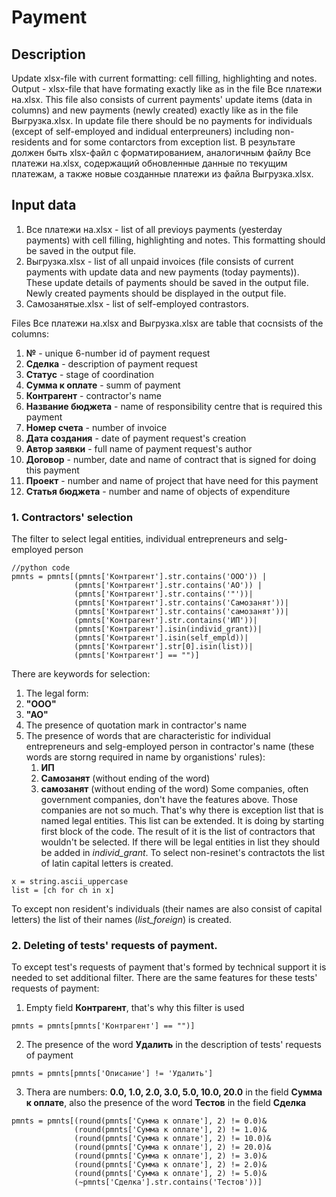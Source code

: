 # Payment
## Description
Update xlsx-file with current formatting: cell filling, highlighting and notes. 
Output  - xlsx-file that have formating exactly like as in the file Все платежи на.xlsx. This file also consists of current payments' update items (data in columns) and new payments (newly created) exactly like as in the file Выгрузка.xlsx. 
In update file there should be no payments for individuals (except of self-employed and indidual enterpreuners) including non-residents and for some contarctors from exception list.
В результате должен быть xlsx-файл с форматированием, аналогичным файлу Все платежи на.xlsx, содержащий обновленные данные по текущим платежам, а также новые созданные платежи из файла Выгрузка.xlsx.
## Input data
1. Все платежи на.xlsx - list of all previoys payments (yesterday payments) with cell filling, highlighting and notes. This formatting should be saved in the output file.
2. Выгрузка.xlsx - list of all unpaid invoices (file consists of current payments with update data and new payments (today payments)). These update details of payments should be saved in the output file. Newly created payments should be displayed in the output file.
3. Самозанятые.xlsx - list of self-employed contrastors.

Files Все платежи на.xlsx and Выгрузка.xlsx are table that cocnsists of the columns: 
1. **№** - unique 6-number id of payment request
2. **Сделка** - description of payment request
3. **Статус** - stage of coordination
4. **Сумма к оплате** - summ of payment
5. **Контрагент** - contractor's name
6. **Название бюджета** - name of responsibility centre that is required this payment
7. **Номер счета** - number of invoice
8. **Дата создания** - date of payment request's creation
9. **Автор заявки** - full name of payment request's author
10. **Договор** - number, date and name of contract that is signed for doing this payment
11. **Проект** - number and name of project that have need for this payment
12. **Статья бюджета** - number and name of objects of expenditure

### 1. Contractors' selection
The filter to select legal entities, individual entrepreneurs and selg-employed person
```
//python code
pmnts = pmnts[(pmnts['Контрагент'].str.contains('ООО')) | 
              (pmnts['Контрагент'].str.contains('АО')) |
              (pmnts['Контрагент'].str.contains('"'))|
              (pmnts['Контрагент'].str.contains('Самозанят'))|
              (pmnts['Контрагент'].str.contains('самозанят'))|
              (pmnts['Контрагент'].str.contains('ИП'))|
              (pmnts['Контрагент'].isin(individ_grant))|
              (pmnts['Контрагент'].isin(self_empld))|
              (pmnts['Контрагент'].str[0].isin(list))|
              (pmnts['Контрагент'] == "")]
```
There are keywords for selection:
1.  The legal form:
   1. **"ООО"**
   2. **"АО"**
2. The presence of quotation mark in contractor's name
3. The presence of words that are characteristic for individual entrepreneurs and selg-employed person in contractor's name (these words are storng required in name by organistions' rules):
   1. **ИП**
   2. **Самозанят** (without ending of the word)
   3. **самозанят** (without ending of the word)
Some companies, often government companies, don't have the features above. Those companies are not so much. That's why there is exception list that is named legal entities. 
This list can be extended. It is doing by starting first block of the code. The result of it is the list of contractors that wouldn't be selected. If there will be legal entities in list they should be added in *individ_grant*.
To select non-resinet's contractots the list of latin capital letters is created.
```
x = string.ascii_uppercase
list = [ch for ch in x]
```
To except non resident's individuals (their names are also consist of capital letters) the list of their names (*list_foreign*) is created.
### 2. Deleting of tests' requests of payment.
To except test's requests of payment that's formed by technical support it is needed to set additional filter. There are the same features for these tests' requests of payment:
1. Empty field **Контрагент**, that's why this filter is used
```
pmnts = pmnts[pmnts['Контрагент'] == "")]
```
2. The presence of the word **Удалить** in the description of tests' requests of payment
```
pmnts = pmnts[pmnts['Описание'] != 'Удалить']
```
3. Thera are numbers: **0.0, 1.0, 2.0, 3.0, 5.0, 10.0, 20.0** in the field **Сумма к оплате**, also the presence of the word **Тестов** in the field **Сделка**
```
pmnts = pmnts[(round(pmnts['Сумма к оплате'], 2) != 0.0)&
              (round(pmnts['Сумма к оплате'], 2) != 1.0)&
              (round(pmnts['Сумма к оплате'], 2) != 10.0)&
              (round(pmnts['Сумма к оплате'], 2) != 20.0)&
              (round(pmnts['Сумма к оплате'], 2) != 3.0)&
              (round(pmnts['Сумма к оплате'], 2) != 2.0)&
              (round(pmnts['Сумма к оплате'], 2) != 5.0)&
              (~pmnts['Сделка'].str.contains('Тестов'))]
```
